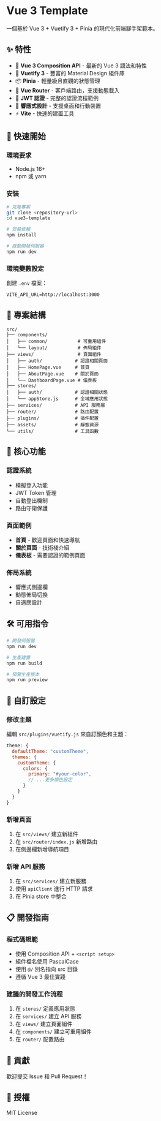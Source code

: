 # Vue 3 Template

一個基於 Vue 3 + Vuetify 3 + Pinia 的現代化前端腳手架範本。

## ✨ 特性

- 🎯 **Vue 3 Composition API** - 最新的 Vue 3 語法和特性
- 🎨 **Vuetify 3** - 豐富的 Material Design 組件庫
- 📦 **Pinia** - 輕量級且直觀的狀態管理
- 🚦 **Vue Router** - 客戶端路由，支援動態載入
- 🔐 **JWT 認證** - 完整的認證流程範例
- 📱 **響應式設計** - 支援桌面和行動裝置
- ⚡ **Vite** - 快速的建置工具

## 🚀 快速開始

### 環境要求
- Node.js 16+
- npm 或 yarn

### 安裝

```bash
# 克隆專案
git clone <repository-url>
cd vue3-template

# 安裝依賴
npm install

# 啟動開發伺服器
npm run dev
```

### 環境變數設定

創建 `.env` 檔案：
```env
VITE_API_URL=http://localhost:3000
```

## 📁 專案結構

```
src/
├── components/
│   ├── common/           # 可重用組件
│   └── layout/           # 佈局組件
├── views/                # 頁面組件
│   ├── auth/            # 認證相關頁面
│   ├── HomePage.vue     # 首頁
│   ├── AboutPage.vue    # 關於頁面
│   └── DashboardPage.vue # 儀表板
├── stores/
│   ├── auth/            # 認證相關狀態
│   └── appStore.js      # 全域應用狀態
├── services/            # API 服務層
├── router/              # 路由配置
├── plugins/             # 插件配置
├── assets/              # 靜態資源
└── utils/               # 工具函數
```

## 🎯 核心功能

### 認證系統
- 模擬登入功能
- JWT Token 管理
- 自動登出機制
- 路由守衛保護

### 頁面範例
- **首頁** - 歡迎頁面和快速導航
- **關於頁面** - 技術棧介紹
- **儀表板** - 需要認證的範例頁面

### 佈局系統
- 響應式側邊欄
- 動態佈局切換
- 自適應設計

## 🛠️ 可用指令

```bash
# 開發伺服器
npm run dev

# 生產建置
npm run build

# 預覽生產版本
npm run preview
```

## 🎨 自訂設定

### 修改主題
編輯 `src/plugins/vuetify.js` 來自訂顏色和主題：

```javascript
theme: {
  defaultTheme: "customTheme",
  themes: {
    customTheme: {
      colors: {
        primary: "#your-color",
        // ...更多顏色設定
      }
    }
  }
}
```

### 新增頁面
1. 在 `src/views/` 建立新組件
2. 在 `src/router/index.js` 新增路由
3. 在側邊欄新增導航項目

### 新增 API 服務
1. 在 `src/services/` 建立新服務
2. 使用 `apiClient` 進行 HTTP 請求
3. 在 Pinia store 中整合

## 📋 開發指南

### 程式碼規範
- 使用 Composition API + `<script setup>`
- 組件檔名使用 PascalCase
- 使用 `@/` 別名指向 src 目錄
- 遵循 Vue 3 最佳實踐

### 建議的開發工作流程
1. 在 `stores/` 定義應用狀態
2. 在 `services/` 建立 API 服務
3. 在 `views/` 建立頁面組件
4. 在 `components/` 建立可重用組件
5. 在 `router/` 配置路由

## 🤝 貢獻

歡迎提交 Issue 和 Pull Request！

## 📄 授權

MIT License
